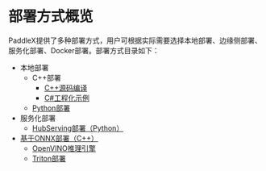 # 部署方式概览

PaddleX提供了多种部署方式，用户可根据实际需要选择本地部署、边缘侧部署、服务化部署、Docker部署。部署方式目录如下：

  - 本地部署
    - C++部署
      - [C++源码编译](./../deploy/cpp/README.md)
      - [C#工程化示例](./../deploy/cpp/docs/csharp_deploy)
    - [Python部署](./../docs/python_deploy.md)
  - 服务化部署
    - [HubServing部署（Python）](./../docs/hub_serving_deploy.md)
  - [基于ONNX部署（C++）](./../deploy/cpp/docs/compile/README.md)
    - [OpenVINO推理引擎](./../deploy/cpp/docs/compile/openvino/README.md)
    - [Triton部署](./../deploy/cpp/docs/compile/triton/docker.md)
